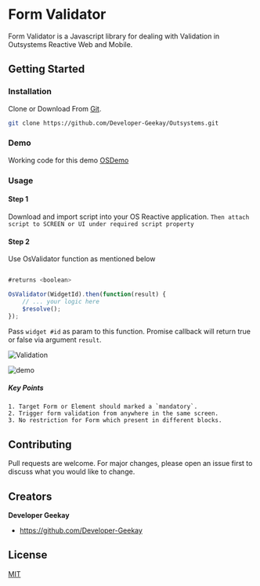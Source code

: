 # Form Validator

Form Validator is a Javascript library for dealing with Validation in Outsystems Reactive Web and Mobile.

## Getting Started

### Installation

Clone or Download From [Git](https://github.com/Developer-Geekay/Outsystems.git).

```bash
git clone https://github.com/Developer-Geekay/Outsystems.git
```
### Demo

Working code for this demo [OSDemo](https://developergeekay.outsystemscloud.com/OSDemo/validationtest)

### Usage

#### Step 1

Download and import script into your OS Reactive application. `Then attach script to SCREEN or UI under required script property`

#### Step 2

Use OsValidator function as mentioned below

```javascript

#returns <boolean>

OsValidator(WidgetId).then(function(result) {
    // ... your logic here
    $resolve();
});

```
Pass `widget #id` as param to this function. Promise callback will return true or false via argument `result`.

![Validation](https://user-images.githubusercontent.com/50963805/147228141-9b061ec2-9ca1-4139-9409-f6299001cedb.png)

![demo](https://user-images.githubusercontent.com/50963805/147230134-8471eb62-4a0b-451d-ab6d-7735eb658c12.gif)

##### Key Points
    1. Target Form or Element should marked a `mandatory`.
    2. Trigger form validation from anywhere in the same screen.
    3. No restriction for Form which present in different blocks.

## Contributing
Pull requests are welcome. For major changes, please open an issue first to discuss what you would like to change.

## Creators

**Developer Geekay**

* <https://github.com/Developer-Geekay>

## License
[MIT](https://choosealicense.com/licenses/mit/)
